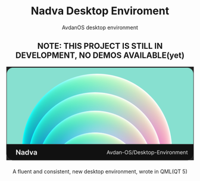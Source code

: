 <div align="center">
  
# Nadva Desktop Enviroment
AvdanOS desktop environment

## NOTE: THIS PROJECT IS STILL IN DEVELOPMENT, NO DEMOS AVAILABLE(yet)

![Banner](https://raw.githubusercontent.com/Avdan-OS/.github/main/banner/Desktop-Environment.png)

A fluent and consistent, new desktop environment, wrote in QML(QT 5)

</div>
